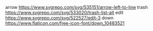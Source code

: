arrow https://www.svgrepo.com/svg/535151/arrow-left-to-line
trash https://www.svgrepo.com/svg/533020/trash-list-alt
edit https://www.svgrepo.com/svg/522527/edit-3
down https://www.flaticon.com/free-icon-font/down_10483521